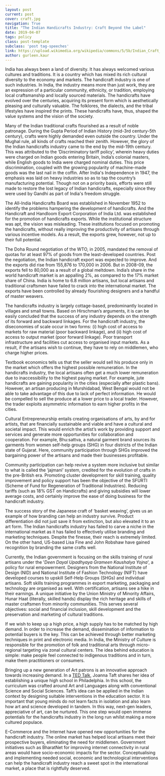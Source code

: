 ```yaml
---
layout: post
current: post
cover: craft.jpg
navigation: True
title: "The Indian Handicrafts Industry: Craft Beyond the Label"
date: 2019-04-07
tags: policy
class: post-template
subclass: 'post tag-speeches'
link: https://upload.wikimedia.org/wikipedia/commons/5/5b/Indian_Craft_work.JPG
author: gurleen.kaur
---
```

India has always been a land of diversity. It has always welcomed various cultures and traditions. It is a country which has mixed its rich cultural diversity to the economy and markets. The handicraft industry is one of such industries. In India, the industry means more than just work, they are an expression of a particular community, ethnicity, or tradition, employing local craftsmanship and locally sourced materials. The handicrafts have evolved over the centuries, acquiring its present form which is aesthetically pleasing and culturally valuable. The folklores, the dialects, and the tribal lifestyles have inspired the prints. These handicrafts have, thus, shaped the value systems and the vision of the society.

  

Many of the Indian traditional crafts flourished as a result of noble patronage. During the Gupta Period of Indian History (mid-3rd century-5th century), crafts were highly demanded even outside the country. Under the Mughal rule, all kinds of crafts reached their zenith. However, the glory of the Indian handicrafts industry came to the end by the mid-19th century. This was attributed to the ‘Discriminatory tariff policy’, wherein heavy duties were charged on Indian goods entering Britain, India’s colonial masters, while English goods to India were charged nominal duties. This price discrimination, coupled with the growing popularity of machine-made goods was the last nail in the coffin. After India's Independence in 1947, the emphasis was laid on heavy industries so as to tap the country’s manufacturing potential. Though not on a priority basis, efforts were still made to restore the lost legacy of Indian handicrafts, especially since they were used by Gandhi as part of India's freedom struggle.

  

The All-India Handicrafts Board was established in November 1952 to identify the problems hampering the development of handicrafts. And the Handicraft and Handloom Export Corporation of India Ltd. was established for the promotion of handicrafts exports. While the institutional structure was apt, the vision was misleading. These institutions focused on promoting the handicrafts, without really improving the productivity of artisans through various incentive models. As a result, the exports grew, however, not up to their full potential.

  

The Doha Round negotiation of the WTO, in 2005, mandated the removal of quotas for at least 97% of goods from the least-developed countries. Post the negotiation, the Indian handicraft export was expected to improve. And the exports did rise from 155,876 to 170,000 in 2006. But in 2008-09, the exports fell to 80,000 as a result of a global meltdown. India’s share in the world handicraft market is an appalling 2%, as compared to the 17% market share of China. India is home to 6.8 million artisans, but local artisans and traditional craftsmen have failed to crack into the international market. The exports have been controlled by already flourishing designers and a handful of master weavers.

The handicrafts industry is largely cottage-based, predominantly located in villages and small towns. Based on Hirschman’s arguments, it is can be easily concluded that the success of any industry depends on the strength of its forward and backward linkages. For the handicraft industry, the diseconomies of scale occur in two forms: (i) high cost of access to markets for raw material (poor backward linkage), and (ii) high cost of access to output market (poor forward linkage). Poor transport infrastructure and facilities cut access to organised input markets. As a result, if the artisans wish to continue, they have to rely on middlemen, who charge higher prices.

  
  

Textbook economics tells us that the seller would sell his produce only in the market which offers the highest possible remuneration. In the handicrafts industry, the local artisans often get a much lower remuneration due to inaccessibility to the highest paying market. For example, jute handicrafts are gaining popularity in the cities (especially after plastic bans). However, an artisan producing in Murshidabad, West Bengal would not be able to take advantage of this due to lack of perfect information. He would be compelled to sell the produce at a lower price to a local trader. However, the trader exploits asymmetric information to earn higher profits in the cities.

  

Cultural Entrepreneurship entails creating organisations of arts, by and for artists, that are financially sustainable and viable and have a cultural and societal impact. This would enrich the artist’s work by providing support and services and generate more opportunities for collaboration and cooperation. For example, Bhu:sattva, a natural garment brand sources its garments from women self-help groups (SHG) in four districts of the Indian state of Gujarat. Here, community participation through SHGs improved the bargaining power of the artisans and made their businesses profitable.

  

Community participation can help revive a system more inclusive but similar to what is called the ‘jajmani’ system, credited for the evolution of crafts in the pre-British era. Promoting cluster development for skill training, quality improvement and policy support has been the objective of the SFURTI (Scheme of Fund for Regeneration of Traditional Industries). Reducing tariffs (such as 18% GST on Handicrafts) and giving subsidies will lower average costs, and certainly improve the ease of doing business for the handicraft industry.

The success story of the Japanese craft of ‘basket weaving’, gives us an example of how branding can help an industry survive. Product differentiation did not just save it from extinction, but also elevated it to an art form. The Indian handicrafts industry has failed to carve a niche in the international market as it has failed to effectively utilise branding and marketing techniques. Despite the finesse, their reach is extremely limited. On the other hand, US-based Lisa Fine and John Robshaw have gained recognition by branding the same crafts well.

  

Currently, the Indian government is focusing on the skills training of rural artisans under the '*Deen Dayal Upadhyaya Grameen Kaushalya Yojna*', a policy for rural empowerment. Designers from the National Institute of Design (NID) and National Institute of Fashion Technology (NIFT) have developed courses to upskill Self-Help Groups (SHGs) and individual artisans. Soft skills training programmes in export marketing, packaging and technology are organised as well. With certification, artisans see a hike in their earnings. A unique initiative by the Union Ministry of Minority Affairs, Hunar Haat (literally, skilled hands) display the rich heritage and skills of master craftsmen from minority communities. This serves several objectives: social and financial inclusion, skill development and the preservation and marketing of cultural traditions.

  

If we wish to keep up a high price, a high supply has to be matched by high demand. In order to increase the demand, dissemination of information to potential buyers is the key. This can be achieved through better marketing techniques in print and electronic media. In India, the Ministry of Culture is responsible for the promotion of folk and traditional arts through micro-regional targeting via zonal cultural centers. The idea behind education is simple: make people feel connected to indigenous traditions and in turn, make them practitioners or consumers.

  
  

Bringing up a new generation of Art patrons is an innovative approach towards increasing demand. In a [TED Talk](https://www.youtube.com/watch?v=Wt5_mdW6vTw), Joanna Taft shares her idea of establishing a unique high school in Philadelphia. In this school, the curriculum was crafted around Art and Languages along with conventional Science and Social Sciences. Taft’s idea can be applied in the Indian context by designing suitable interventions in the education sector. It is important that young minds do not learn facts in isolation and also learn how art and science developed in tandem. In this way, next-gen leaders, appreciative of art, can be nurtured. This one step would open immense potentials for the handicrafts industry in the long run whilst making a more cultured populace.

  
  

E-Commerce and the Internet have opened new opportunities for the handicraft industry. The online market has helped local artisans meet their prospective buyers, eliminating the need for middlemen. Government initiatives such as BharatNet for improving internet connectivity in rural areas would have socio-economic impacts for the sector. Conceptualising and implementing needed social, economic and technological interventions can help the handicraft industry reach a sweet spot in the international market, a place that is rightfully deserved.
